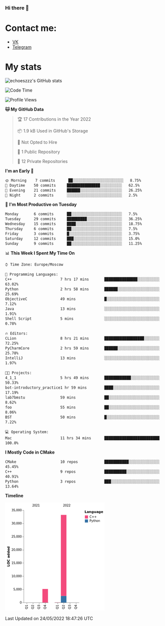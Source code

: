 ### Hi there 👋

# Contact me:

* [VK](https://vk.com/qqqqqqqqqqqqqqqgg)
* [Telegram](https://t.me/echooQQ)

# My stats
![echoeszzz's GitHub stats](https://github-stats-iamoniel1.vercel.app/api?username=echoeszzz&bg_color=30,e96443,904e95&title_color=fff&text_color=fff&count_private=true&include_all_commits=true)

<!--START_SECTION:waka-->
![Code Time](http://img.shields.io/badge/Code%20Time-14%20hrs%2049%20mins-blue)

![Profile Views](http://img.shields.io/badge/Profile%20Views-26-blue)

**🐱 My GitHub Data** 

> 🏆 17 Contributions in the Year 2022
 > 
> 📦 1.9 kB Used in GitHub's Storage 
 > 
> 🚫 Not Opted to Hire
 > 
> 📜 1 Public Repository 
 > 
> 🔑 12 Private Repositories  
 > 
**I'm an Early 🐤** 

```text
🌞 Morning    7 commits      ██░░░░░░░░░░░░░░░░░░░░░░░   8.75% 
🌆 Daytime    50 commits     ███████████████░░░░░░░░░░   62.5% 
🌃 Evening    21 commits     ██████░░░░░░░░░░░░░░░░░░░   26.25% 
🌙 Night      2 commits      ░░░░░░░░░░░░░░░░░░░░░░░░░   2.5%

```
📅 **I'm Most Productive on Tuesday** 

```text
Monday       6 commits      ██░░░░░░░░░░░░░░░░░░░░░░░   7.5% 
Tuesday      29 commits     █████████░░░░░░░░░░░░░░░░   36.25% 
Wednesday    15 commits     ████░░░░░░░░░░░░░░░░░░░░░   18.75% 
Thursday     6 commits      ██░░░░░░░░░░░░░░░░░░░░░░░   7.5% 
Friday       3 commits      █░░░░░░░░░░░░░░░░░░░░░░░░   3.75% 
Saturday     12 commits     ███░░░░░░░░░░░░░░░░░░░░░░   15.0% 
Sunday       9 commits      ██░░░░░░░░░░░░░░░░░░░░░░░   11.25%

```


📊 **This Week I Spent My Time On** 

```text
⌚︎ Time Zone: Europe/Moscow

💬 Programming Languages: 
C++                      7 hrs 17 mins       ███████████████░░░░░░░░░░   63.02% 
Python                   2 hrs 58 mins       ██████░░░░░░░░░░░░░░░░░░░   25.69% 
ObjectiveC               49 mins             █░░░░░░░░░░░░░░░░░░░░░░░░   7.12% 
Java                     13 mins             ░░░░░░░░░░░░░░░░░░░░░░░░░   1.91% 
Shell Script             5 mins              ░░░░░░░░░░░░░░░░░░░░░░░░░   0.78%

🔥 Editors: 
CLion                    8 hrs 21 mins       ██████████████████░░░░░░░   72.25% 
PyCharmCore              2 hrs 59 mins       ██████░░░░░░░░░░░░░░░░░░░   25.78% 
IntelliJ                 13 mins             ░░░░░░░░░░░░░░░░░░░░░░░░░   1.97%

🐱‍💻 Projects: 
4_1_1                    5 hrs 49 mins       ████████████░░░░░░░░░░░░░   50.33% 
bot-introductory_practice1 hr 59 mins        ████░░░░░░░░░░░░░░░░░░░░░   17.19% 
lab7bmstu                59 mins             ██░░░░░░░░░░░░░░░░░░░░░░░   8.62% 
foo                      55 mins             ██░░░░░░░░░░░░░░░░░░░░░░░   8.06% 
BST                      50 mins             █░░░░░░░░░░░░░░░░░░░░░░░░   7.22%

💻 Operating System: 
Mac                      11 hrs 34 mins      █████████████████████████   100.0%

```

**I Mostly Code in CMake** 

```text
CMake                    10 repos            ███████████░░░░░░░░░░░░░░   45.45% 
C++                      9 repos             ██████████░░░░░░░░░░░░░░░   40.91% 
Python                   3 repos             ███░░░░░░░░░░░░░░░░░░░░░░   13.64%

```


**Timeline**

![Chart not found](https://raw.githubusercontent.com/echoeszzz/echoeszzz/main/charts/bar_graph.png) 


 Last Updated on 24/05/2022 18:47:26 UTC
<!--END_SECTION:waka-->
